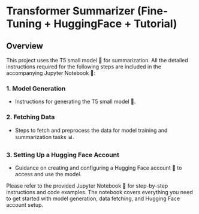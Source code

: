# Transformer Summarizer (Fine-Tuning + HuggingFace + Tutorial)
## Overview
This project uses the T5 small model 🧠 for summarization. All the detailed instructions required for the following steps are included in the accompanying Jupyter Notebook 📓:

### 1. Model Generation
- Instructions for generating the T5 small model 🧠.

### 2. Fetching Data
- Steps to fetch and preprocess the data for model training and summarization tasks 📊.

### 3. Setting Up a Hugging Face Account
- Guidance on creating and configuring a Hugging Face account 🤗 to access and use the model.

Please refer to the provided Jupyter Notebook 📓 for step-by-step instructions and code examples. The notebook covers everything you need to get started with model generation, data fetching, and Hugging Face account setup.







